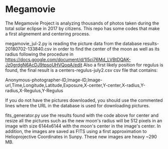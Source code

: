 # Megamovie
The Megamovie Project is analyzing thousands of photos taken during the total solar eclipse in 2017 by citizens. This repo has some codes that make a first alignement and centering process.

megamovie_jul-2.py is reading the picture data from the database results-20180702-133840.csv in order to find the center of the moon as well as its radius following the procedure in https://docs.google.com/document/d/1l5cj76Md_LVBtDQAK-Jz0grdgN6AcDJ9tpsoUHVQoqA/edit Also a first likely position for regulus is found, the final result is a centers-regulus-july2.csv csv file that contains:

Anonymous-photographer-ID,Image-ID,Image-url,Time,Longitude,Latitude,Exposure,X-center,Y-center,X-radius,Y-radius,X-Regulus,Y-Regulus

If you do not have the pictures downloaded, you should use the commented lines where the URL in the database is used for downloading pictures.

fits_generator.py use the results found with the code above for center and resize all the pictures such as the new moon's radius will be 512 pixels in an image with size 6144x6144 with the moon's center in the image's center. In addition, the images are saved as FITS using a first approximation to Helioprojective Coordinates in Sunpy. These new images are heavy ~290 MB.
